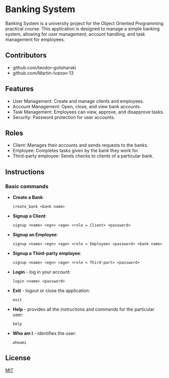 # Banking System
Banking System is a university project for the Object Oriented Programming practical course. 
This application is designed to manage a simple banking system, allowing for user management, account handling, and task management for employees.

## Contributors
* github.com/teodor-golisharski
* github.com/Martin-Ivanov-13

## Features
* User Management: Create and manage clients and employees.
* Account Management: Open, close, and view bank accounts.
* Task Management: Employees can view, approve, and disapprove tasks.
* Security: Password protection for user accounts.

## Roles
* Client: Manages their accounts and sends requests to the banks.
* Employee: Completes tasks given by the bank they work for.
* Third-party employee: Sends checks to clients of a particular bank.

## Instructions
### Basic commands
- **Create a Bank**:
    ```
    create_bank <bank name>
    ```

- **Signup a Client**:
    ```
    signup <name> <egn> <age> <role = Client> <password>
    ```

- **Signup an Employee**:
    ```
    signup <name> <egn> <age> <role = Employee> <password> <bank name>
    ```
    
- **Signup a Third-party employee**:
    ```
    signup <name> <egn> <age> <role = Third-part> <password>
    ```
    
- **Login** - log in your account:
    ```
    login <name> <password>
    ```

- **Exit** - logout or close the application:
    ```
    exit
    ```

- **Help** - provides all the instructions and commands for the particular user:
    ```
    help
    ```

- **Who am I** - identifies the user:
    ```
    whoami
    ```

## License

[MIT](https://choosealicense.com/licenses/mit/)
